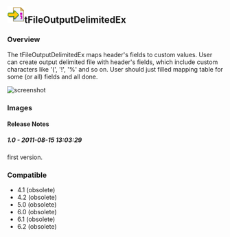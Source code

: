## <img src='./logo.jpg' width='40' height='40'>tFileOutputDelimitedEx

### Overview
The tFileOutputDelimitedEx maps header's fields to custom values. User can create output delimited file with header's fields, which include custom characters like '(', '!', '%' and so on. User should just filled mapping table for some (or all) fields and all done.


![screenshot](https://talendforge.org/exchange/tos/upload_tos/extension-399/screenshot.jpg)
### Images




#### Release Notes

##### 1.0 - 2011-08-15 13:03:29
first version.
### Compatible
 -  4.1 (obsolete)
 -   4.2 (obsolete)
 -   5.0 (obsolete)
 -   6.0 (obsolete)
 -   6.1 (obsolete)
 -   6.2 (obsolete)